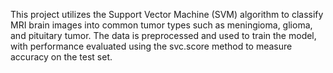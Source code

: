 This project utilizes the Support Vector Machine (SVM) algorithm to classify MRI brain images into common tumor types such as meningioma, glioma, and pituitary tumor. The data is preprocessed and used to train the model, with performance evaluated using the svc.score method to measure accuracy on the test set.
